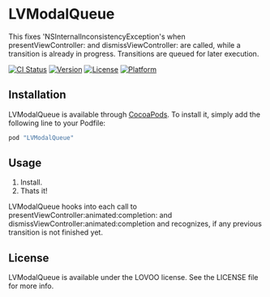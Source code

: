 # LVModalQueue

This fixes 'NSInternalInconsistencyException's when presentViewController: and dismissViewController: are called, while a transition is already in progress. Transitions are queued for later execution.

[![CI Status](http://img.shields.io/travis/Lovoo/LVModalQueue.svg?style=flat)](https://travis-ci.org/Lovoo/LVModalQueue)
[![Version](https://img.shields.io/cocoapods/v/LVModalQueue.svg?style=flat)](http://cocoapods.org/pods/LVModalQueue)
[![License](https://img.shields.io/cocoapods/l/LVModalQueue.svg?style=flat)](http://cocoapods.org/pods/LVModalQueue)
[![Platform](https://img.shields.io/cocoapods/p/LVModalQueue.svg?style=flat)](http://cocoapods.org/pods/LVModalQueue)

## Installation

LVModalQueue is available through [CocoaPods](http://cocoapods.org). To install
it, simply add the following line to your Podfile:

```ruby
pod "LVModalQueue"
```

## Usage

1. Install.
2. Thats it!

LVModalQueue hooks into each call to presentViewController:animated:completion: and dismissViewController:animated:completion and recognizes, if any previous transition is not finished yet.

## License

LVModalQueue is available under the LOVOO license. See the LICENSE file for more info.
